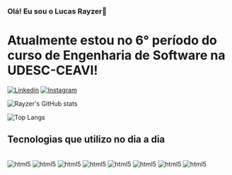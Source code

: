 ### Olá! Eu sou o Lucas Rayzer👋
# Atualmente estou no 6° período do curso de Engenharia de Software na UDESC-CEAVI!
[![Linkedin](https://img.shields.io/badge/LinkedIn-0077B5?style=for-the-badge&logo=linkedin&logoColor=white)](https://www.linkedin.com/in/lucas-rayzer-05a837236/)
[![Instagram](https://img.shields.io/badge/Instagram-E4405F?style=for-the-badge&logo=instagram&logoColor=white)](https://www.instagram.com/rayzer.lucas/)

![Rayzer's GitHub stats](https://github-readme-stats.vercel.app/api?username=LucasRayzer&show_icons=true&theme=dracula)

![Top Langs](https://github-readme-stats.vercel.app/api/top-langs/?username=LucasRayzer&layout=compact)

## Tecnologias que utilizo no dia a dia
<div style= "display: inline_block"><br> 
       <img alt="html5" src="https://img.shields.io/badge/HTML5-E34F26?style=for-the-badge&logo=html5&logoColor=white" />
       <img alt="html5" src="https://img.shields.io/badge/CSS3-1572B6?style=for-the-badge&logo=css3&logoColor=white" />
       <img alt="html5" src="https://img.shields.io/badge/JavaScript-323330?style=for-the-badge&logo=javascript&logoColor=F7DF1E" />
       <img alt="html5" src="https://img.shields.io/badge/Node.js-43853D?style=for-the-badge&logo=node.js&logoColor=white" />
       <img alt="html5" src="https://img.shields.io/badge/React-20232A?style=for-the-badge&logo=react&logoColor=61DAFB" />
       <img alt="html5" src="https://img.shields.io/badge/Java-ED8B00?style=for-the-badge&logo=openjdk&logoColor=white" />
       <img alt="html5" src="https://img.shields.io/badge/PostgreSQL-316192?style=for-the-badge&logo=postgresql&logoColor=white" />
       <img alt="html5" src="https://img.shields.io/badge/Python-3776AB?style=for-the-badge&logo=python&logoColor=white" />
</div><br/>

